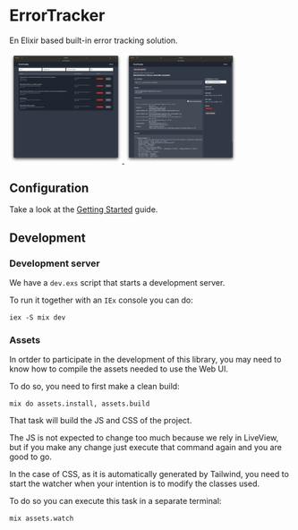 # ErrorTracker

En Elixir based built-in error tracking solution.

<a href="guides/screenshots/error-dashboard.png">
  <img src="guides/screenshots/error-dashboard.png" alt="ErrorTracker web dashboard" style="max-width: 40%">
</a>
<a href="guides/screenshots/error-detail.png">
  <img src="guides/screenshots/error-detail.png" alt="ErrorTracker error detail" style="max-width: 40%">
</a>

## Configuration

Take a look at the [Getting Started](/guides/Getting%20Started.md) guide.

## Development

### Development server

We have a `dev.exs` script that starts a development server.

To run it together with an `IEx` console you can do:

```
iex -S mix dev
```

### Assets

In ortder to participate in the development of this library, you may need to
know how to compile the assets needed to use the Web UI.

To do so, you need to first make a clean build:

```
mix do assets.install, assets.build
```

That task will build the JS and CSS of the project.

The JS is not expected to change too much because we rely in LiveView, but if
you make any change just execute that command again and you are good to go.

In the case of CSS, as it is automatically generated by Tailwind, you need to
start the watcher when your intention is to modify the classes used.

To do so you can execute this task in a separate terminal:

```
mix assets.watch
```
